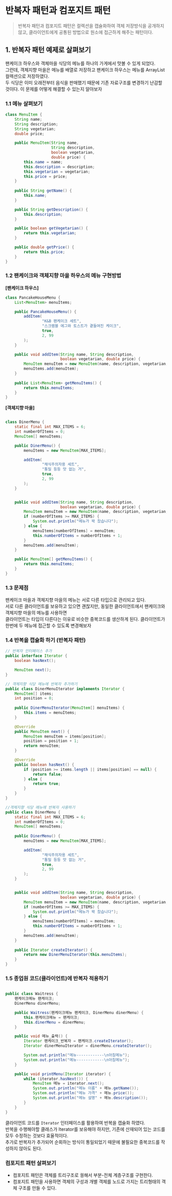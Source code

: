 # 반복자 패턴과 컴포지트 패턴
> 반복자 패턴과 컴포지트 패턴은 컬렉션을 캡슐화하여 객체 저장방식을 공개하지 않고, 클라이언트에게 공통된 방법으로 원소에 접근하게 해주는 패턴이다.

## 1. 반복자 패턴 예제로 살펴보기
팬케이크 하우스와 객체마을 식당의 메뉴를 하나의 가게에서 맛볼 수 있게 되었다.  
그런데, 객체지향 마을은 메뉴를 배열로 저장하고 팬케이크 하우스는 메뉴를 ArrayList 컬렉션으로 저장하였다.   
두 식당은 이미 오래전부터 음식을 판매했기 때문에 기존 자료구조를 변경하기 난감할 것이다. 이 문제를 어떻게 해결할 수 있는지 알아보자

### 1.1 메뉴 살펴보기

```java
class MenuItem {
    String name;
    String description;
    String vegetarian;
    double price;

    public MenuItem(String name,
                    String description,
                    boolean vegetarian,
                    double price) {
        this.name = name;
        this.description = description;
        this.vegetarian = vegetarian;
        this.price = price;
    }
    
    public String getName() {
        this.name;
    }

    public String getDescription() {
        this.description;
    }

    public boolean getVegetarian() {
        return this.vegetarian;
    }

    public double getPrice() {
        return this.price; 
    }
}

```

### 1.2 팬케이크와 객체지향 마을 하우스의 메뉴 구현방법

**[팬케이크 하우스]**
```java
class PancakeHouseMenu {
    List<MenuItem> menuItems;

    public PancakeHouseMenu() {
        addItem(
                "K&B 팬케이크 세트",
                "스크램블 에그와 토스트가 곁들여진 케이크",
                true,
                2, 99
        );
    }

    public void addItem(String name, String description,
                        boolean vegetarian, double price) {
        MenuItem menuItem = new MenuItem(name, description, vegetarian, price);
        menuItems.add(menuItem);
    }
    
    public List<MenuItem> getMenuItems() {
        return this.menuItems;
    }
}
```

**[객체지향 마을]**

```java

class DinerMenu {
    static final int MAX_ITEMS = 6;
    int numberOfItems = 0;
    MenuItem[] menuItems;

    public DinerMenu() {
        menuItems = new MenuItem[MAX_ITEMS];

        addItem(
                "채식주의자용 세트",
                "통밀 등등 맛 없는 거",
                true,
                2, 99
        );
    }


    public void addItem(String name, String description,
                        boolean vegetarian, double price) {
        MenuItem menuItem = new MenuItem(name, description, vegetarian, price);
        if (numberOfItems >= MAX_ITEMS) {
            System.out.println("메뉴가 꽉 찼습니다");
        } else {
            menuItems[numberOfItems] = menuItem;
            this.numberOfItems = numberOfItems + 1;
        }
        menuItems.add(menuItem);
    }

    public MenuItem[] getMenuItems() {
        return this.menuItems;
    }
}
```

### 1.3 문제점
팬케이크 마을과 객체지향 마을의 메뉴는 서로 다른 타입으로 관리되고 있다.  
서로 다른 클라이언트를 보유하고 있으면 괜찮지만, 동일한 클라이언트에서 팬케이크와 객체지향 마을의 메뉴를 사용하면  
클라이언트는 타입이 다른다는 이유로 비슷한 중복코드를 생산하게 된다. 클라이언트가 한번에 두 메뉴에 접근할 수 있도록 변경해보자

### 1.4 반복을 캡슐화 하기 (반복자 패턴)

```java
// 반복자 인터페이스 추가
public interface Iterator {
    boolean hasNext();

    MenuItem next();
}

// 객체지향 식당 메뉴에 반복자 추가하기
public class DinerMenuIterator implements Iterator {
    MenuItem[] items;
    int position = 0;
    
    public DinerMenuIterator(MenuItem[] menuItems) {
        this.items = menuItems;
    }

    @Override
    public MenuItem next() {
        MenuItem menuItem = items[position];
        position = position + 1;
        return menuItem;
    }

    @Override
    public boolean hasNext() {
        if (position >= items.length || items[position] == null) {
            return false;
        } else {
            return true;
        }
    }
}

//객체지향 식당 메뉴에 반복자 사용하기
public class DinerMenu {
    static final int MAX_ITEMS = 6;
    int numberOfItems = 0;
    MenuItem[] menuItems;
    
    public DinerMenu() {
        menuItems = new MenuItem[MAX_ITEMS];

        addItem(
                "채식주의자용 세트",
                "통밀 등등 맛 없는 거",
                true,
                2, 99
        );
    }


    public void addItem(String name, String description,
                        boolean vegetarian, double price) {
        MenuItem menuItem = new MenuItem(name, description, vegetarian, price);
        if (numberOfItems >= MAX_ITEMS) {
            System.out.println("메뉴가 꽉 찼습니다");
        } else {
            menuItems[numberOfItems] = menuItem;
            this.numberOfItems = numberOfItems + 1;
        }
        menuItems.add(menuItem);
    }
    
    public Iterator createIterator() {
        return new DinerMenuIterator(this.menuItems);
    }
}
```

### 1.5 종업원 코드(클라이언트)에 반복자 적용하기

```java 

public class Waitress {
    팬케이크메뉴 팬케이크;
    DinerMenu dinerMenu;

    public Waitress(팬케이크메뉴 팬케이크, DinerMenu dinerMenu) {
        this.팬케이크메뉴 = 팬케이크;
        this.dinerMenu = dinerMenu;
    }

    public void 메뉴_츌력() {
        Iterator 팬케이크_반복자 = 팬케이크.createIterator();
        Iterator dinerMenuIterator = dinerMenu.createIterator();

        System.out.println("메뉴------------\n아침메뉴");
        System.out.println("메뉴------------\n아침메뉴");
    }

    public void printMenu(Iterator iterator) {
        while (iterator.hasNext()) {
            MenuItem 메뉴 = iterator.next();
            System.out.println("메뉴 이름" + 메뉴.getName());
            System.out.println("메뉴 가격" + 메뉴.price());
            System.out.println("메뉴 설명" + 메뉴.description());
        }
    }
}
```
클라이언트 코드를 `Iterator` 인터페이스를 활용하여 반복을 캡슐화 하였다.   
반복을 수행해야할 클래스가 Iterator를 보유해야 하지만, 기존에 산재되어 있는 코드를 모두 수정하는 것보다 효율적이다.  
추가로 반복자가 추가되어 순회하는 방식이 통일되었기 때문에 불필요한 중복코드를 작성하지 않아도 된다. 


### 컴포지트 패턴 살펴보기 
- 컴포지트 패턴은 객체를 트리구조로 궝해서 부분-전체 계층구조를 구현한다.
- 컴포지트 패턴을 사용하면 객체의 구성과 개별 객체를 노드로 가지는 트리형태의 객체 구조를 만들 수 있다.
